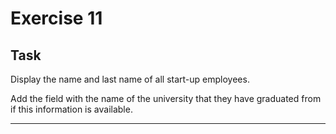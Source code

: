 # Exercise 11

## Task

Display the name and last name of all start-up employees. 

Add the field with the name of the university that they have graduated from if this information is available.

---
